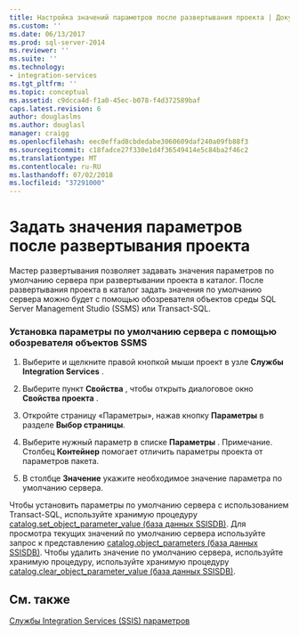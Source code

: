 ```yaml
---
title: Настройка значений параметров после развертывания проекта | Документация Майкрософт
ms.custom: ''
ms.date: 06/13/2017
ms.prod: sql-server-2014
ms.reviewer: ''
ms.suite: ''
ms.technology:
- integration-services
ms.tgt_pltfrm: ''
ms.topic: conceptual
ms.assetid: c9dcca4d-f1a0-45ec-b078-f4d372589baf
caps.latest.revision: 6
author: douglaslms
ms.author: douglasl
manager: craigg
ms.openlocfilehash: eec0effad8cbdedabe3060609daf240a09fb88f3
ms.sourcegitcommit: c18fadce27f330e1d4f36549414e5c84ba2f46c2
ms.translationtype: MT
ms.contentlocale: ru-RU
ms.lasthandoff: 07/02/2018
ms.locfileid: "37291000"
---
```

# <a name="set-parameter-values-after-the-project-is-deployed"></a>Задать значения параметров после развертывания проекта
  Мастер развертывания позволяет задавать значения параметров по умолчанию сервера при развертывании проекта в каталог. После развертывания проекта в каталог задать значения по умолчанию сервера можно будет с помощью обозревателя объектов среды SQL Server Management Studio (SSMS) или Transact-SQL.  
  
### <a name="to-set-server-defaults-with-ssms-object-explorer"></a>Установка параметры по умолчанию сервера с помощью обозревателя объектов SSMS  
  
1.  Выберите и щелкните правой кнопкой мыши проект в узле **Службы Integration Services** .  
  
2.  Выберите пункт **Свойства** , чтобы открыть диалоговое окно **Свойства проекта** .  
  
3.  Откройте страницу «Параметры», нажав кнопку **Параметры** в разделе **Выбор страницы**.  
  
4.  Выберите нужный параметр в списке **Параметры** . Примечание. Столбец **Контейнер** помогает отличить параметры проекта от параметров пакета.  
  
5.  В столбце **Значение** укажите необходимое значение параметра по умолчанию сервера.  
  
 Чтобы установить параметры по умолчанию сервера с использованием Transact-SQL, используйте хранимую процедуру [catalog.set_object_parameter_value (база данных SSISDB)](/sql/integration-services/system-stored-procedures/catalog-set-object-parameter-value-ssisdb-database). Для просмотра текущих значений по умолчанию сервера используйте запрос к представлению [catalog.object_parameters (база данных SSISDB)](/sql/integration-services/system-views/catalog-object-parameters-ssisdb-database). Чтобы удалить значение по умолчанию сервера, используйте хранимую процедуру, используйте хранимую процедуру [catalog.clear_object_parameter_value (база данных SSISDB)](/sql/integration-services/system-stored-procedures/catalog-clear-object-parameter-value-ssisdb-database).  
  
## <a name="see-also"></a>См. также  
 [Службы Integration Services &#40;SSIS&#41; параметров](integration-services-ssis-package-and-project-parameters.md)  
  
  
